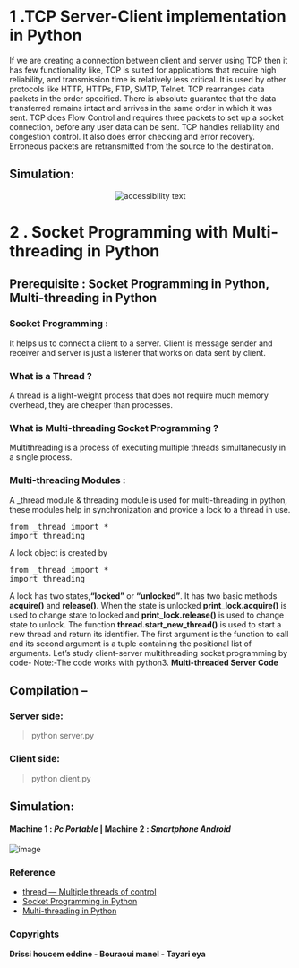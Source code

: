# 1 .TCP Server-Client implementation in Python

If we are creating a connection between client and server using TCP then it has few functionality like, TCP is suited for applications that require high reliability, and transmission time is relatively less critical. It is used by other protocols like HTTP, HTTPs, FTP, SMTP, Telnet. TCP rearranges data packets in the order specified. There is absolute guarantee that the data transferred remains intact and arrives in the same order in which it was sent. TCP does Flow Control and requires three packets to set up a socket connection, before any user data can be sent. TCP handles reliability and congestion control. It also does error checking and error recovery. Erroneous packets are retransmitted from the source to the destination.

## Simulation:
<p align="center" >
  <img src="https://i.imgur.com/x7pXND4.png"  alt="accessibility text">
</p>

# 2 . Socket Programming with Multi-threading in Python

## Prerequisite : Socket Programming in Python, Multi-threading in Python

### Socket Programming : 
It helps us to connect a client to a server. Client is message sender and receiver and server is just a listener that works on data sent by client.
### What is a Thread ?  
A thread is a light-weight process that does not require much memory overhead, they are cheaper than processes.
### What is Multi-threading Socket Programming ? 
Multithreading is a process of executing multiple threads simultaneously in a single process.
### Multi-threading Modules : 
A _thread module & threading module is used for multi-threading in python, these modules help in synchronization and provide a lock to a thread in use. 

<pre>from _thread import *
import threading</pre>

A lock object is created by

<pre>from _thread import *
import threading</pre>

A lock has two states,**“locked”** or **“unlocked”**. It has two basic methods **acquire()** and **release()**. When the state is unlocked **print_lock.acquire()** is used to change state to locked and **print_lock.release()** is used to change state to unlock.
The function **thread.start_new_thread()** is used to start a new thread and return its identifier. The first argument is the function to call and its second argument is a tuple containing the positional list of arguments.
Let’s study client-server multithreading socket programming by code- 
Note:-The code works with python3. 
**Multi-threaded Server Code**

## Compilation – 

### Server side: 
> python server.py


### Client side: 
> python client.py

## Simulation:
#### Machine 1 : *Pc Portable* | Machine 2 : *Smartphone Android*
<p align="center" >

  ![image](https://user-images.githubusercontent.com/84160502/218767185-23d2751b-9c1f-4860-8135-3a64726c2af4.png)

</p>

### Reference 
- [thread — Multiple threads of control](https://docs.python.org/2/library/thread.html)
- [Socket Programming in Python](https://www.geeksforgeeks.org/socket-programming-python/) 
- [Multi-threading in Python](https://www.geeksforgeeks.org/multithreading-python-set-1/)

### Copyrights 
 <b >Drissi houcem eddine - Bouraoui manel - Tayari eya </b> </i>
<br>


